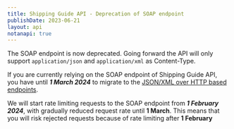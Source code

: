 ```yaml
---
title: Shipping Guide API - Deprecation of SOAP endpoint
publishDate: 2023-06-21
layout: api
notanapi: true
---
```


The SOAP endpoint is now deprecated. Going forward the API will only support `application/json` and `application/xml` 
as Content-Type.

If you are currently relying on the SOAP endpoint of Shipping Guide API, you have until ___1 March 2024___ to migrate
to the [JSON/XML over HTTP based endpoints](/api/shipping-guide_2/#fetch-shipping-details-post). 

We will start rate limiting requests to the SOAP endpoint from ___1 February 2024___, with gradually reduced
request rate until __1 March__. This means that you will risk rejected requests because of rate limiting after
__1 February__
